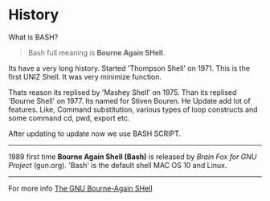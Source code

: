 # History

What is BASH?
>Bash full meaning is **Bourne Again SHell**.

Its have a very long history. Started 'Thompson Shell' on 1971. This is the first UNIZ Shell. It was very minimize function.

Thats reason its replised by 'Mashey Shell' on 1975. Than its replised 'Bourne Shell' on 1977. Its named for Stiven Bouren. He Update add lot of features. Like, Command substitution, various types of loop constructs and some command cd, pwd, export etc.

After updating to update now we use BASH SCRIPT.

---

1989 first time **Bourne Again Shell (Bash)** is released by *Brain Fox for GNU Project* (gun.org). 'Bash' is the default shell MAC OS 10 and Linux.

---

For more info
[The GNU Bourne-Again SHell](http://tiswww.case.edu/php/chet/bash/bashtop.html)
